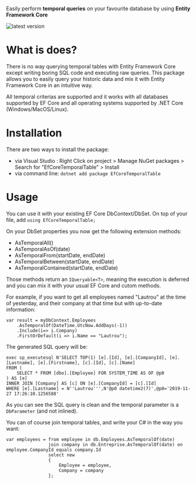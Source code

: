 Easily perform **temporal queries** on your favourite database by using **Entity Framework Core**

![latest version](https://img.shields.io/nuget/v/EfCoreTemporalTable)

# What is does?
There is no way querying temporal tables with Entity Framework Core except writing boring SQL code and executing raw queries.
This package allows you to easily query your historic data and mix it with Entity Framework Core in an intuitive way.

All temporal criterias are supported and it works with all databases supported by EF Core and all operating systems supported by .NET Core (Windows/MacOS/Linux).

# Installation
There are two ways to install the package:
- via Visual Studio : Right Click on project > Manage NuGet packages > Search for "EfCoreTemporalTable" > Install
- via command line: `dotnet add package EfCoreTemporalTable`

# Usage
You can use it with your existing EF Core DbContext/DbSet.
On top of your file, add `using EfCoreTemporalTable;`

On your DbSet properties you now get the following extension methods:
- AsTemporalAll()
- AsTemporalAsOf(date)
- AsTemporalFrom(startDate, endDate)
- AsTemporalBetween(startDate, endDate)
- AsTemporalContained(startDate, endDate)

Those methods return an `IQueryable<T>`, meaning the execution is deferred and you can mix it with your usual EF Core and cutom methods.

For example, if you want to get all employees named "Lautrou" at the time of yesterday, and their company at that time but with up-to-date information:

    var result = myDbContext.Employees
        .AsTemporalOf(DateTime.UtcNow.AddDays(-1))
        .Include(i=> i.Company)
        .FirstOrDefault(i => i.Name == "Lautrou");
        
The generated SQL query will be:

    exec sp_executesql N'SELECT TOP(1) [e].[Id], [e].[CompanyId], [e].[Lastname], [e].[Firstname], [c].[Id], [c].[Name]
    FROM (
        SELECT * FROM [dbo].[Employee] FOR SYSTEM_TIME AS OF @p0
    ) AS [e]
    INNER JOIN [Company] AS [c] ON [e].[CompanyId] = [c].[Id]
    WHERE [e].[Lastname] = N''Lautrou''',N'@p0 datetime2(7)',@p0='2019-11-27 17:26:10.1256588'
    
As you can see the SQL query is clean and the temporal parameter is a `DbParameter` (and not inlined).

You can of course join temporal tables, and write your C# in the way you want:

    var employees = from employee in db.Employees.AsTemporalOf(date)
                    join company in db.Entreprise.AsTemporalOf(date) on employee.CompanyId equals company.Id
                    select new
                    {
                        Employee = employee,
                        Company = company
                    };
